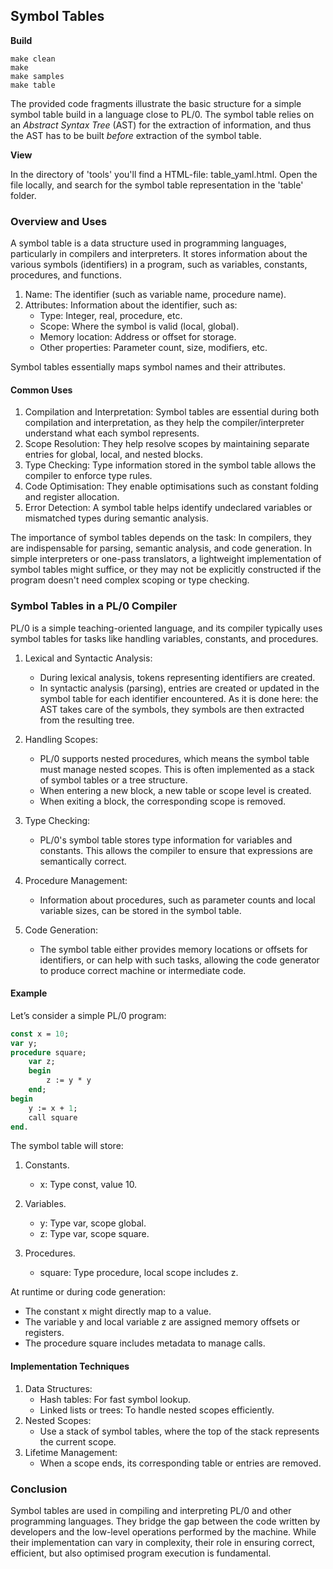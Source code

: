 
## Symbol Tables

__Build__

```shell
make clean
make
make samples
make table
```

The provided code fragments illustrate the basic structure for a simple symbol table build in a
language close to PL/0. The symbol table relies on an *Abstract Syntax Tree* (AST) for the extraction
of information, and thus the AST has to be built *before* extraction of the symbol table.

__View__

In the directory of 'tools' you'll find a HTML-file: table_yaml.html. Open the file locally, and search
for the symbol table representation in the 'table' folder.


### Overview and Uses

A symbol table is a data structure used in programming languages, particularly in compilers and interpreters.
It stores information about the various symbols (identifiers) in a program, such as variables, constants,
procedures, and functions.

1. Name: The identifier (such as variable name, procedure name).
2. Attributes: Information about the identifier, such as:
	- Type: Integer, real, procedure, etc.
	- Scope: Where the symbol is valid (local, global).
	- Memory location: Address or offset for storage.
	- Other properties: Parameter count, size, modifiers, etc.

Symbol tables essentially maps symbol names and their attributes.

#### Common Uses

1. Compilation and Interpretation: Symbol tables are essential during both compilation and interpretation,
   as they help the compiler/interpreter understand what each symbol represents.
2. Scope Resolution: They help resolve scopes by maintaining separate entries for global, local, and nested blocks.
3. Type Checking: Type information stored in the symbol table allows the compiler to enforce type rules.
4. Code Optimisation: They enable optimisations such as constant folding and register allocation.
5. Error Detection: A symbol table helps identify undeclared variables or mismatched types during semantic analysis.

The importance of symbol tables depends on the task: In compilers, they are indispensable for parsing,
semantic analysis, and code generation. In simple interpreters or one-pass translators, a lightweight
implementation of symbol tables might suffice, or they may not be explicitly constructed if the program
doesn't need complex scoping or type checking.


### Symbol Tables in a PL/0 Compiler

PL/0 is a simple teaching-oriented language, and its compiler typically uses symbol tables for tasks like
handling variables, constants, and procedures.

1. Lexical and Syntactic Analysis:
	- During lexical analysis, tokens representing identifiers are created.
	- In syntactic analysis (parsing), entries are created or updated in the symbol table for each identifier encountered.
      As it is done here: the AST takes care of the symbols, they symbols are then extracted from the resulting tree.

2. Handling Scopes:
	- PL/0 supports nested procedures, which means the symbol table must manage nested scopes. This is often
      implemented as a stack of symbol tables or a tree structure.
	- When entering a new block, a new table or scope level is created.
	- When exiting a block, the corresponding scope is removed.

3. Type Checking:
	- PL/0's symbol table stores type information for variables and constants. This allows the compiler to
      ensure that expressions are semantically correct.

4. Procedure Management:
	- Information about procedures, such as parameter counts and local variable sizes, can be stored in the symbol table.

5.	Code Generation:
	- The symbol table either provides memory locations or offsets for identifiers, or can help with such tasks,
      allowing the code generator to produce correct machine or intermediate code.


#### Example

Let’s consider a simple PL/0 program:

```pascal
const x = 10;
var y;
procedure square;
    var z;
    begin
        z := y * y
    end;
begin
    y := x + 1;
    call square
end.
```

The symbol table will store:

1. Constants.
    - x: Type const, value 10.

2. Variables.
    - y: Type var, scope global.
	- z: Type var, scope square.

3. Procedures.
	- square: Type procedure, local scope includes z.

At runtime or during code generation:
- The constant x might directly map to a value.
- The variable y and local variable z are assigned memory offsets or registers.
- The procedure square includes metadata to manage calls.


#### Implementation Techniques

1. Data Structures:
	- Hash tables: For fast symbol lookup.
	- Linked lists or trees: To handle nested scopes efficiently.
2.	Nested Scopes:
	- Use a stack of symbol tables, where the top of the stack represents the current scope.
3.	Lifetime Management:
	- When a scope ends, its corresponding table or entries are removed.


### Conclusion

Symbol tables are used in compiling and interpreting PL/0 and other programming languages. They bridge
the gap between the code written by developers and the low-level operations performed by the machine.
While their implementation can vary in complexity, their role in ensuring correct, efficient, but also
optimised program execution is fundamental.
